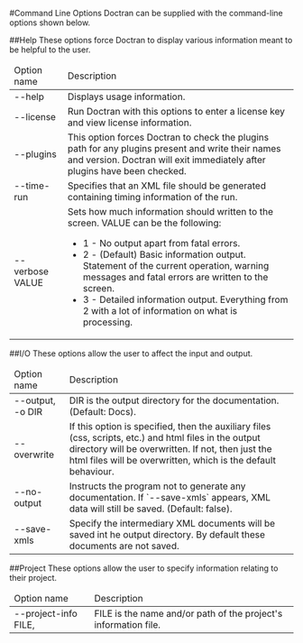 #Command Line Options
Doctran can be supplied with the command-line options shown below.

##Help
These options force Doctran to display various information meant to be helpful to the user.

<table>
<thead>
<tr><td>Option name</td><td>Description</td></tr>
</thead>
<tbody>
<tr><td>--help</td><td>Displays usage information.</td></tr>

<tr><td>--license</td><td>Run Doctran with this options to enter a license key and view license information.</td></tr>

<tr><td>--plugins</td><td>This option forces Doctran to check the plugins path for any plugins present and write their names and version. Doctran will exit immediately after plugins have been checked.</td></tr>

<tr><td>--time-run</td><td>Specifies that an XML file should be generated containing timing information of the run.</td></tr>

<tr><td>--verbose VALUE</td><td>
Sets how much information should written to the screen. VALUE can be the following:
 <ul>
     <li> 1 - No output apart from fatal errors.</li>
     <li> 2 - (Default) Basic information output. Statement of the current operation, warning messages and fatal errors are written to the screen.</li>
     <li> 3 - Detailed information output. Everything from 2 with a lot of information on what is processing.</li>
 </ul>
</td></tr>

</tbody>
</table>

##I/O
These options allow the user to affect the input and output.

<table>
<thead>
<tr><td>Option name</td><td>Description</td></tr>
</thead>
<tbody>

<tr><td> --output, -o DIR</td><td>DIR is the output directory for the documentation. (Default: Docs).</td></tr>

<tr><td>--overwrite</td><td>If this option is specified, then the auxiliary files (css, scripts, etc.) and html files in the output directory will be overwritten. If not, then just the html files will be overwritten, which is the default behaviour.</td></tr>

<tr><td> --no-output</td><td>Instructs the program not to generate any documentation. If `--save-xmls` appears, XML data will still be saved. (Default: false).</td></tr>

<tr><td> --save-xmls</td><td>Specify the intermediary XML documents will be saved int he output directory. By default these documents are not saved.</td></tr>

</tbody>
</table>

##Project
These options allow the user to specify information relating to their project.

<table>
<thead>
<tr>
<td>Option name</td><td>Description</td>
</tr>
</thead>
<tbody>
<tr>
<td>--project-info FILE,</td><td>FILE is the name and/or path of the project's information file.</td>
</tr>
</tbody>
</table>   